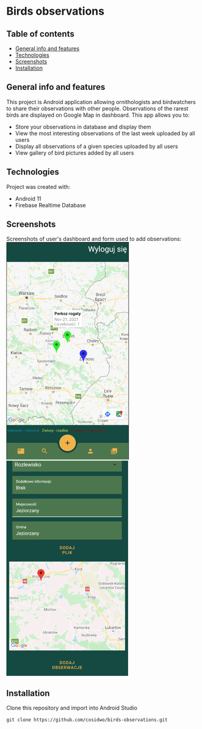 # Birds observations
## Table of contents
* [General info and features](#general-info-and-features)
* [Technologies](#technologies)
* [Screenshots](#screenshots)
* [Installation](#installation)

## General info and features
This project is Android application allowing ornithologists and birdwatchers to share their observations with other people. Observations of the rarest birds are displayed on Google Map in dashboard. This app allows you to:
* Store your observations in database and display them
* View the most interesting observations of the last week uploaded by all users
* Display all observations of a given species uploaded by all users
* View gallery of bird pictures added by all users

## Technologies
Project was created with:
* Android 11
* Firebase Realtime Database

## Screenshots
Screenshots of user's dashboard and form used to add observations:  
![Screenshot of dashboard](screenshots/dash.png)
![Screenshot of dashboard](screenshots/add.png)

## Installation 
Clone this repository and import into Android Studio
```
git clone https://github.com/cosidwo/birds-observations.git
```
